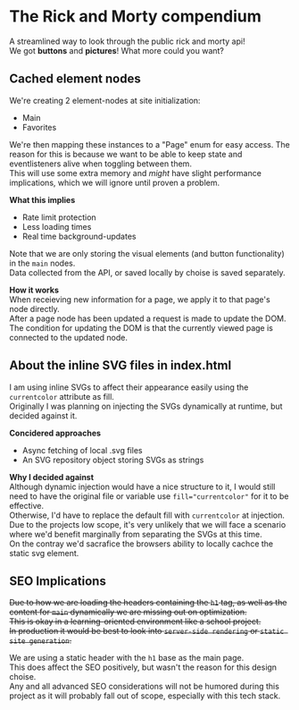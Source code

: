 # The Rick and Morty compendium
A streamlined way to look through the public rick and morty api!  
We got **buttons** and **pictures**! What more could you want?

## Cached element nodes
We're creating 2 element-nodes at site initialization:  
* Main
* Favorites

We're then mapping these instances to a "Page" enum for easy access.
The reason for this is because we want to be able to keep state and eventlisteners alive when toggling between them.  
This will use some extra memory and *might* have slight performance implications, which we will ignore until proven a problem.  

**What this implies**  
* Rate limit protection
* Less loading times
* Real time background-updates

Note that we are only storing the visual elements (and button functionality) in the `main` nodes.  
Data collected from the API, or saved locally by choise is saved separately.  

**How it works**  
When receieving new information for a page, we apply it to that page's node directly.  
After a page node has been updated a request is made to update the DOM.  
The condition for updating the DOM is that the currently viewed page is connected to the updated node.  

## About the inline SVG files in index.html
I am using inline SVGs to affect their appearance easily using the `currentcolor` attribute as fill.  
Originally I was planning on injecting the SVGs dynamically at runtime, but decided against it.  

**Concidered approaches**  
* Async fetching of local .svg files
* An SVG repository object storing SVGs as strings

**Why I decided against**  
Although dynamic injection would have a nice structure to it, I would still need to have the original file or variable use `fill="currentcolor"` for it to be effective.  
Otherwise, I'd have to replace the default fill with `currentcolor` at injection.  
Due to the projects low scope, it's very unlikely that we will face a scenario where we'd benefit marginally from separating the SVGs at this time.  
On the contray we'd sacrafice the browsers ability to locally cachce the static svg element.  

## SEO Implications
~~Due to how we are loading the headers containing the `h1` tag, as well as the content for `main` dynamically we are missing out on optimization.~~  
~~This is okay in a learning-oriented environment like a school project.~~  
~~In production it would be best to look into `server-side rendering` or `static site generation`.~~  

We are using a static header with the `h1` base as the main page.  
This does affect the SEO positively, but wasn't the reason for this design choise.  
Any and all advanced SEO considerations will not be humored during this project as it will probably fall out of scope, especially with this tech stack.